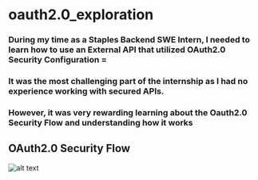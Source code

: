 # oauth2.0_exploration


 ### During my time as a Staples Backend SWE Intern, I needed to learn how to use an External API that utilized OAuth2.0 Security Configuration =

 ### It was the most challenging part of the internship as I had no experience working with secured APIs.
 ### However, it was very rewarding learning about the Oauth2.0 Security Flow and understanding how it works

 ## OAuth2.0 Security Flow 

 ![alt text](https://github.com/ayumahapat0/oauth2.0_exploration/OAuth2.0_ClientCredentialsSecurityFlow.png?raw=true)
